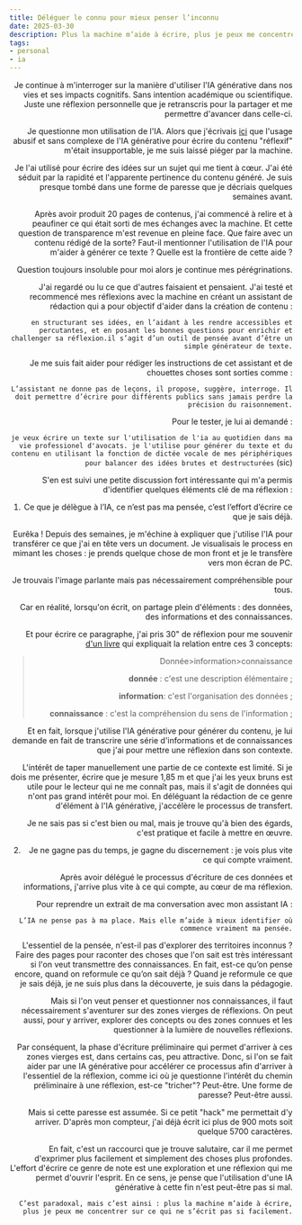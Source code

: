 ```yaml
---
title: Déléguer le connu pour mieux penser l’inconnu
date: 2025-03-30
description: Plus la machine m’aide à écrire, plus je peux me concentrer sur ce qui ne s’écrit pas si facilement
tags: 
- personal
- ia
---
```

<div style="text-align: right"> 
Je continue à m'interroger sur la manière d'utiliser l'IA générative dans nos vies et ses impacts cognitifs. Sans intention académique ou scientifique. Juste une réflexion personnelle que je retranscris pour la partager et me permettre d'avancer dans celle-ci. 

Je questionne mon utilisation de l'IA. Alors que j'écrivais [ici](https://floernt.github.io/reflexions/post/ia-transformation/) que l'usage abusif et sans complexe de l'IA générative pour écrire du contenu "réflexif" m'était insupportable, je me suis laissé piéger par la machine. 

Je l'ai utilisé pour écrire des idées sur un sujet qui me tient à cœur. J'ai été séduit par la rapidité et l'apparente pertinence du contenu généré. Je suis presque tombé dans une forme de paresse que je décriais quelques semaines avant. 

Après avoir produit 20 pages de contenus, j'ai commencé à relire et à peaufiner ce qui était sorti de mes échanges avec la machine. Et cette question de transparence m'est revenue en pleine face. Que faire avec un contenu rédigé de la sorte? Faut-il mentionner l'utilisation de l'IA pour m'aider à générer ce texte ? Quelle est la frontière de cette aide ?

Question toujours insoluble pour moi alors je continue mes pérégrinations. 

J'ai regardé ou lu ce que d'autres faisaient et pensaient. J'ai testé et recommencé mes réflexions avec la machine en créant un assistant de rédaction qui a pour objectif d'aider dans la création de contenu : 

`en structurant ses idées, en l’aidant à les rendre accessibles et percutantes, et en posant les bonnes questions pour enrichir et challenger sa réflexion.il s’agit d’un outil de pensée avant d’être un simple générateur de texte.`

Je me suis fait aider pour rédiger les instructions de cet assistant et de chouettes choses sont sorties comme : 

``L’assistant ne donne pas de leçons, il propose, suggère, interroge. Il doit permettre d’écrire pour différents publics sans jamais perdre la précision du raisonnement.``

Pour le tester, je lui ai demandé : 

`je veux écrire un texte sur l'utilisation de l'ia au quotidien dans ma vie professionel d'avocats. je l'utilise pour générer du texte et du contenu en utilisant la fonction de dictée vocale de mes périphériques pour balancer des idées brutes et destructurées` (sic)

S'en est suivi une petite discussion fort intéressante qui m'a permis d'identifier quelques éléments clé de ma réflexion : 

1)  Ce que je délègue à l’IA, ce n’est pas ma pensée, c’est l’effort d’écrire ce que je sais déjà. 

Eurêka ! Depuis des semaines, je m'échine à expliquer que j'utilise l'IA pour transférer ce que j'ai en tête vers un document. Je visualisais le process en mimant les choses : je prends quelque chose de mon front et je le transfère vers mon écran de PC. 

Je trouvais l'image parlante mais pas nécessairement compréhensible pour tous. 

Car en réalité, lorsqu'on écrit, on partage plein d'éléments : des données, des informations et des connaissances.

Et pour écrire ce paragraphe, j'ai pris 30" de réflexion pour me souvenir [d'un livre](https://www.odilejacob.fr/catalogue/sciences/informatique/vive-les-communs-numeriques-_9782415007980.php) qui expliquait la relation entre ces 3 concepts: 

>Donnée>information>connaissance 
>
>**donnée** : c'est une description élémentaire ; 
>
>**information**: c'est l'organisation des données ;
>
>**connaissance** : c'est la compréhension du sens de l'information ;

Et en fait, lorsque j'utilise l'IA générative pour générer du contenu, je lui demande en fait de transcrire une série d'informations et de connaissances que j'ai pour mettre une réflexion dans son contexte. 

L'intérêt de taper manuellement une partie de ce contexte est limité. Si je dois me présenter, écrire que je mesure 1,85 m et que j'ai les yeux bruns est utile pour le lecteur qui ne me connaît pas, mais il s'agit de données qui n'ont pas grand intérêt pour moi. En déléguant la rédaction de ce genre d'élément à l'IA générative, j'accélère le processus de transfert.

Je ne sais pas si c'est bien ou mal, mais je trouve qu'à bien des égards, c'est pratique et facile à mettre en œuvre. 

2)  Je ne gagne pas du temps, je gagne du discernement : je vois plus vite ce qui compte vraiment. 

Après avoir délégué le processus d'écriture de ces données et informations, j'arrive plus vite à ce qui compte, au cœur de ma réflexion. 

Pour reprendre un extrait de ma conversation avec mon assistant IA : 

`L’IA ne pense pas à ma place. Mais elle m’aide à mieux identifier où commence vraiment ma pensée.`

L'essentiel de la pensée, n'est-il pas d'explorer des territoires inconnus ? Faire des pages pour raconter des choses que l'on sait est très intéressant si l'on veut transmettre des connaissances. En fait, est-ce qu’on pense encore, quand on reformule ce qu’on sait déjà ? Quand je reformule ce que je sais déjà, je ne suis plus dans la découverte, je suis dans la pédagogie. 

Mais si l'on veut penser et questionner nos connaissances, il faut nécessairement s'aventurer sur des zones vierges de réflexions. On peut aussi, pour y arriver, explorer des concepts ou des zones connues et les questionner à la lumière de nouvelles réflexions. 

Par conséquent, la phase d'écriture préliminaire qui permet d'arriver à ces zones vierges est, dans certains cas, peu attractive. Donc, si l'on se fait aider par une IA générative pour accélérer ce processus afin d'arriver à l'essentiel de la réflexion, comme ici où je questionne l'intérêt du chemin préliminaire à une réflexion, est-ce "tricher"? Peut-être. Une forme de paresse? Peut-être aussi. 

Mais si cette paresse est assumée. Si ce petit "hack" me permettait d'y arriver. D'après mon compteur, j'ai déjà écrit ici plus de 900 mots soit quelque 5700 caractères. 

En fait, c'est un raccourci que je trouve salutaire, car il me permet d'exprimer plus facilement et simplement des choses plus profondes. L'effort d'écrire ce genre de note est une exploration et une réflexion qui me permet d'ouvrir l'esprit. En ce sens, je pense que l'utilisation d'une IA générative à cette fin n'est peut-être pas si mal. 

`C’est paradoxal, mais c’est ainsi : plus la machine m’aide à écrire, plus je peux me concentrer sur ce qui ne s’écrit pas si facilement.`


</div>